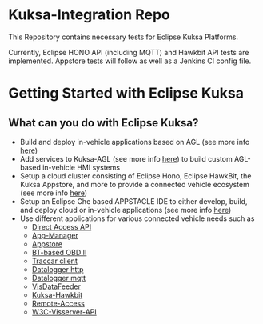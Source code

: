 <!--
******************************************************************************
Copyright (c) 2018 Dortmund University of Applied Sciences and Arts

All rights reserved. This program and the accompanying materials
are made available under the terms of the Eclipse Public License v2.0
which accompanies this distribution, and is available at
https://www.eclipse.org/org/documents/epl-2.0/index.php

Contributors:
    Robert Hoettger - initial readme files added
*****************************************************************************
-->

# Kuksa-Integration Repo

This Repository contains necessary tests for Eclipse Kuksa Platforms.

Currently, Eclipse HONO API (including MQTT) and Hawkbit API tests are implemented.
Appstore tests will follow as well as a Jenkins CI config file.

# Getting Started with Eclipse Kuksa

## What can you do with Eclipse Kuksa?

* Build and deploy in-vehicle applications based on AGL (see more info [here](https://agl-kuksa.readthedocs.io/en/latest/))
* Add services to Kuksa-AGL (see more info [here](https://github.com/eclipse/kuksa.invehicle/tree/master/agl-kuksa)) to build custom AGL-based in-vehicle HMI systems
* Setup a cloud cluster consisting of Eclipse Hono, Eclipse HawkBit, the Kuksa Appstore, and more to provide a connected vehicle ecosystem (see more info [here](https://github.com/eclipse/kuksa.cloud))
* Setup an Eclipse Che based APPSTACLE IDE to either develop, build, and deploy cloud or in-vehicle applications (see more info [here](https://github.com/eclipse/kuksa.ide))
* Use different applications for various connected vehicle needs such as
  * [Direct Access API](https://github.com/eclipse/kuksa.invehicle/tree/master/direct-access-api)
  * [App-Manager](https://github.com/eclipse/kuksa.invehicle/tree/master/kuksa-appmanager)
  * [Appstore](https://github.com/eclipse/kuksa.cloud/tree/master/kuksa-appstore)
  * [BT-based OBD II](https://github.com/eclipse/kuksa.invehicle/tree/master/elm327-visdatafeeder)
  * [Traccar client](https://github.com/eclipse/kuksa.apps/tree/master/kuksa-traccar-client)
  * [Datalogger http](https://github.com/eclipse/kuksa.invehicle/tree/master/datalogger-http)
  * [Datalogger mqtt](https://github.com/eclipse/kuksa.invehicle/tree/master/datalogger-mqtt)
  * [VisDataFeeder](https://github.com/eclipse/kuksa.invehicle/tree/master/elm327-visdatafeeder)
  * [Kuksa-Hawkbit](https://github.com/eclipse/kuksa.invehicle/tree/master/kuksa-hawkbit)
  * [Remote-Access](https://github.com/eclipse/kuksa.invehicle/tree/master/remoteAccess)
  * [W3C-Visserver-API](https://github.com/eclipse/kuksa.invehicle/tree/master/w3c-visserver-api)